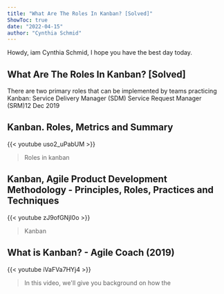 ```yaml
---
title: "What Are The Roles In Kanban? [Solved]"
ShowToc: true 
date: "2022-04-15"
author: "Cynthia Schmid" 
---
```


Howdy, iam Cynthia Schmid, I hope you have the best day today.
## What Are The Roles In Kanban? [Solved]
There are two primary roles that can be implemented by teams practicing Kanban: Service Delivery Manager (SDM) Service Request Manager (SRM)12 Dec 2019

## Kanban. Roles, Metrics and Summary
{{< youtube uso2_uPabUM >}}
>Roles in kanban

## Kanban, Agile Product Development Methodology - Principles, Roles, Practices and Techniques
{{< youtube zJ9ofGNjI0o >}}
>Kanban

## What is Kanban? - Agile Coach (2019)
{{< youtube iVaFVa7HYj4 >}}
>In this video, we'll give you background on how the 

